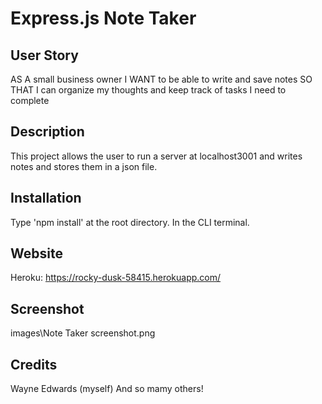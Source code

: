 # Express.js Note Taker

## User Story
AS A small business owner
I WANT to be able to write and save notes
SO THAT I can organize my thoughts and keep track of tasks I need to complete

## Description
This project allows the user to run a server at
localhost3001 and writes notes and stores them in a json file.

## Installation
Type 'npm install' at the root directory. In the CLI terminal.

## Website
Heroku: https://rocky-dusk-58415.herokuapp.com/

## Screenshot
images\Note Taker screenshot.png

## Credits
Wayne Edwards (myself)
And so mamy others!





